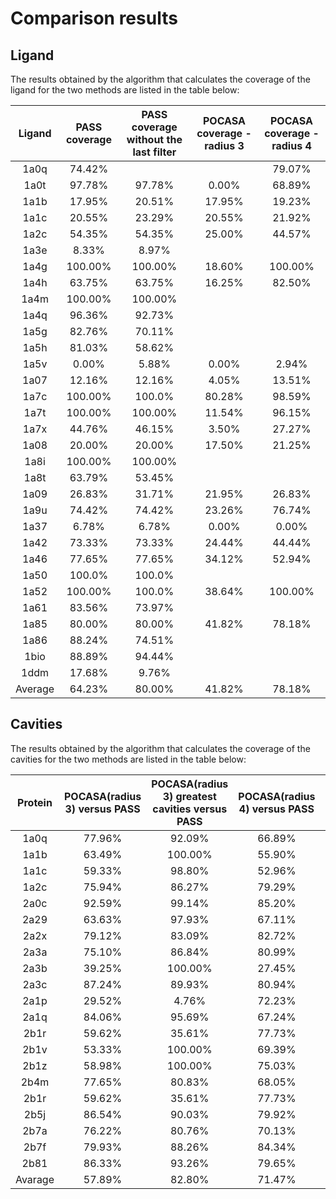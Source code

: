 # Comparison results

## Ligand

The results obtained by the algorithm that calculates the coverage of the ligand for the two methods are listed in the
table below:

| Ligand  | PASS coverage |PASS coverage without the last filter| POCASA coverage - radius 3 | POCASA coverage - radius 4 |
| :---:   |    :----:     |          :---:                      |          :---:             |          :---:             |
| 1a0q    | 74.42%        |                                     |                            | 79.07%                     |
| 1a0t    | 97.78%        | 97.78%                              | 0.00%                      | 68.89%                     |
| 1a1b    | 17.95%        | 20.51%                              | 17.95%                     | 19.23%                     |
| 1a1c    | 20.55%        | 23.29%                              | 20.55%                     | 21.92%                     |
| 1a2c    | 54.35%        | 54.35%                              | 25.00%                     | 44.57%                     |
| 1a3e    | 8.33%         | 8.97%                      |
| 1a4g    | 100.00%       | 100.00%                             | 18.60%                     | 100.00%                    |
| 1a4h    | 63.75%        | 63.75%                              | 16.25%                     | 82.50%                     |
| 1a4m    | 100.00%       | 100.00%                    |
| 1a4q    | 96.36%        | 92.73%                     |
| 1a5g    | 82.76%        | 70.11%                     |
| 1a5h    | 81.03%        | 58.62%                     |
| 1a5v    | 0.00%         | 5.88%                               | 0.00%                      | 2.94%                      |
| 1a07    | 12.16%        | 12.16%                              | 4.05%                      | 13.51%                     |
| 1a7c    | 100.00%       | 100.0%                              | 80.28%                     | 98.59%                     |
| 1a7t    | 100.00%       | 100.00%                             | 11.54%                     | 96.15%                     |
| 1a7x    | 44.76%        | 46.15%                              | 3.50%                      | 27.27%                     |
| 1a08    | 20.00%        | 20.00%                              | 17.50%                     | 21.25%                     |
| 1a8i    | 100.00%       | 100.00%                    |
| 1a8t    | 63.79%        | 53.45%                     |
| 1a09    | 26.83%        | 31.71%                              | 21.95%                     | 26.83%                     |
| 1a9u    | 74.42%        | 74.42%                              | 23.26%                     | 76.74%                     |
| 1a37    | 6.78%         | 6.78%                               | 0.00%                      | 0.00%                      |
| 1a42    | 73.33%        | 73.33%                              | 24.44%                     | 44.44%                     |
| 1a46    | 77.65%        | 77.65%                              | 34.12%                     | 52.94%                     |
| 1a50    | 100.0%        | 100.0%                     |
| 1a52    | 100.00%       | 100.0%                              | 38.64%                     | 100.00%                    |
| 1a61    | 83.56%        | 73.97%                     |
| 1a85    | 80.00%        | 80.00%                              | 41.82%                     | 78.18%                     |
| 1a86    | 88.24%        | 74.51%                     |
| 1bio    | 88.89%        | 94.44%                     |
| 1ddm    | 17.68%        | 9.76%                      |
| Average | 64.23%        | 80.00%                              | 41.82%                     | 78.18%                     |




## Cavities
The results obtained by the algorithm that calculates the coverage of the cavities for the two methods are listed in the table below:

| Protein | POCASA(radius 3) versus PASS | POCASA(radius 3) greatest cavities versus PASS | POCASA(radius 4) versus PASS | POCASA(radius 4) greatest cavities versus PASS | PASS versus POCASA(radius 3) | PASS versus POCASA(radius 4) | 
|:-------:|:----------------------------:|:----------------------------------------------:|:----------------------------:|:----------------------------------------------:|:----------------------------:|:----------------------------:| 
|  1a0q   |            77.96%            |                     92.09%                     |            66.89%            |                     74.53%                     |            81.63%            |            88.97%            |                           
|  1a1b   |            63.49%            |                    100.00%                     |            55.90%            |                    100.00%                     |            75.00%            |            87.51%            |              
|  1a1c   |            59.33%            |                     98.80%                     |            52.96%            |                     98.29%                     |            71.23%            |            89.04%            |                         
|  1a2c   |            75.94%            |                     86.27%                     |            79.29%            |                     85.01%                     |            36.01%            |            80.28%            |                    
|  2a0c   |            92.59%            |                     99.14%                     |            85.20%            |                     91.33%                     |            56.20%            |            95.64%            |     
|  2a29   |            63.63%            |                     97.93%                     |            67.11%            |                     99.00%                     |            55.86%            |            98.12%            |    
|  2a2x   |            79.12%            |                     83.09%                     |            82.72%            |                     85.52%                     |            48.38%            |            91.79%            |    
|  2a3a   |            75.10%            |                     86.84%                     |            80.99%            |                     86.60%                     |            48.77%            |            97.54%            |    
|  2a3b   |            39.25%            |                    100.00%                     |            27.45%            |                     28.77%                     |            45.16%            |            74.19%            |    
|  2a3c   |            87.24%            |                     89.93%                     |            80.94%            |                     85.21%                     |            67.63%            |            86.20%            |    
|  2a1p   |            29.52%            |                     4.76%                      |            72.23%            |                     74.73%                     |            8.49%             |            78.70%            |    
|  2a1q   |            84.06%            |                     95.69%                     |            67.24%            |                     78.06%                     |            75.55%            |            96.11%            |    
|  2b1r   |            59.62%            |                     35.61%                     |            77.73%            |                     83.96%                     |            25.10%            |            97.48%            |    
|  2b1v   |            53.33%            |                    100.00%                     |            69.39%            |                    100.00%                     |            21.64%            |            66.91%            |    
|  2b1z   |            58.98%            |                    100.00%                     |            75.03%            |                    100.00%                     |            22.76%            |            71.91%            |    
|  2b4m   |            77.65%            |                     80.83%                     |            68.05%            |                     74.44%                     |            79.74%            |            85.34%            |    
|  2b1r   |            59.62%            |                     35.61%                     |            77.73%            |                     83.96%                     |            25.10%            |            97.48%            |    
|  2b5j   |            86.54%            |                     90.03%                     |            79.92%            |                     86.39%                     |            77.39%            |            82.28%            |    
|  2b7a   |            76.22%            |                     80.76%                     |            70.13%            |                     74.21%                     |            83.29%            |            89.97%            |    
|  2b7f   |            79.93%            |                     88.26%                     |            84.34%            |                     92.31%                     |            49.44%            |            91.87%            |    
|  2b81   |            86.33%            |                     93.26%                     |            79.65%            |                     82.97%                     |            82.97%            |            93.45%            |    
| Avarage |            57.89%            |                     82.80%                     |            71.47%            |                     88.12%                     |            54.13%            |            87.65%            |    
